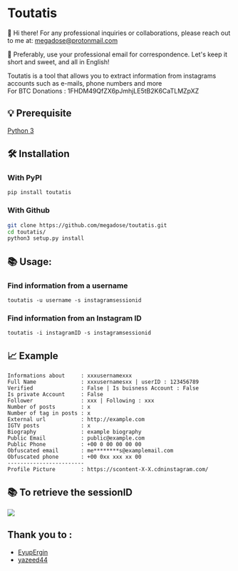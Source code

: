 # Toutatis
👋 Hi there! For any professional inquiries or collaborations, please reach out to me at:
megadose@protonmail.com

📧 Preferably, use your professional email for correspondence. Let's keep it short and sweet, and all in English!

Toutatis is a tool that allows you to extract information from instagrams accounts such as e-mails, phone numbers and more </br>
For BTC Donations : 1FHDM49QfZX6pJmhjLE5tB2K6CaTLMZpXZ
## 💡 Prerequisite
[Python 3](https://www.python.org/downloads/release/python-370/)

## 🛠️ Installation
### With PyPI

```pip install toutatis```

### With Github

```bash
git clone https://github.com/megadose/toutatis.git
cd toutatis/
python3 setup.py install
```

## 📚 Usage:

### Find information from a username

```
toutatis -u username -s instagramsessionid
```

### Find information from an Instagram ID

```
toutatis -i instagramID -s instagramsessionid
```

## 📈 Example

```
Informations about     : xxxusernamexxx
Full Name              : xxxusernamesxx | userID : 123456789
Verified               : False | Is buisness Account : False
Is private Account     : False
Follower               : xxx | Following : xxx
Number of posts        : x
Number of tag in posts : x
External url           : http://example.com
IGTV posts             : x
Biography              : example biography
Public Email           : public@example.com
Public Phone           : +00 0 00 00 00 00
Obfuscated email       : me********s@examplemail.com
Obfuscated phone       : +00 0xx xxx xx 00
------------------------
Profile Picture        : https://scontent-X-X.cdninstagram.com/
```

## 📚 To retrieve the sessionID
![](https://files.catbox.moe/1rfi6j.png)

## Thank you to :

- [EyupErgin](https://github.com/eyupergin)
- [yazeed44](https://github.com/yazeed44)
